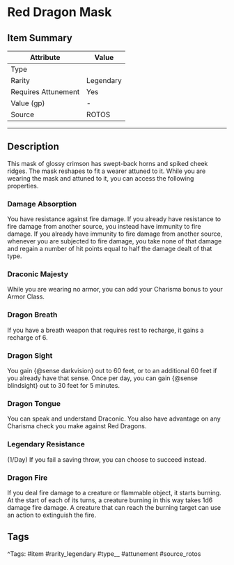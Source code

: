 # Red Dragon Mask

## Item Summary

| Attribute            | Value                        |
|----------------------|------------------------------|
| Type                 |   |
| Rarity               | Legendary             |
| Requires Attunement  | Yes                |
| Value (gp)           | -    |
| Source               | ROTOS |

---

## Description

This mask of glossy crimson has swept-back horns and spiked cheek ridges. The mask reshapes to fit a wearer attuned to it. While you are wearing the mask and attuned to it, you can access the following properties.

### Damage Absorption

You have resistance against fire damage. If you already have resistance to fire damage from another source, you instead have immunity to fire damage. If you already have immunity to fire damage from another source, whenever you are subjected to fire damage, you take none of that damage and regain a number of hit points equal to half the damage dealt of that type.

### Draconic Majesty

While you are wearing no armor, you can add your Charisma bonus to your Armor Class.

### Dragon Breath

If you have a breath weapon that requires rest to recharge, it gains a recharge of 6.

### Dragon Sight

You gain {@sense darkvision} out to 60 feet, or to an additional 60 feet if you already have that sense. Once per day, you can gain {@sense blindsight} out to 30 feet for 5 minutes.

### Dragon Tongue

You can speak and understand Draconic. You also have advantage on any Charisma check you make against Red Dragons.

### Legendary Resistance

(1/Day) If you fail a saving throw, you can choose to succeed instead.

### Dragon Fire

If you deal fire damage to a creature or flammable object, it starts burning. At the start of each of its turns, a creature burning in this way takes 1d6 damage fire damage. A creature that can reach the burning target can use an action to extinguish the fire.

## Tags

^Tags: #item #rarity_legendary #type__ #attunement #source_rotos